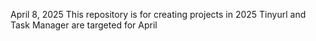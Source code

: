 April 8, 2025
This repository is for creating projects in 2025
Tinyurl and Task Manager are targeted for April
